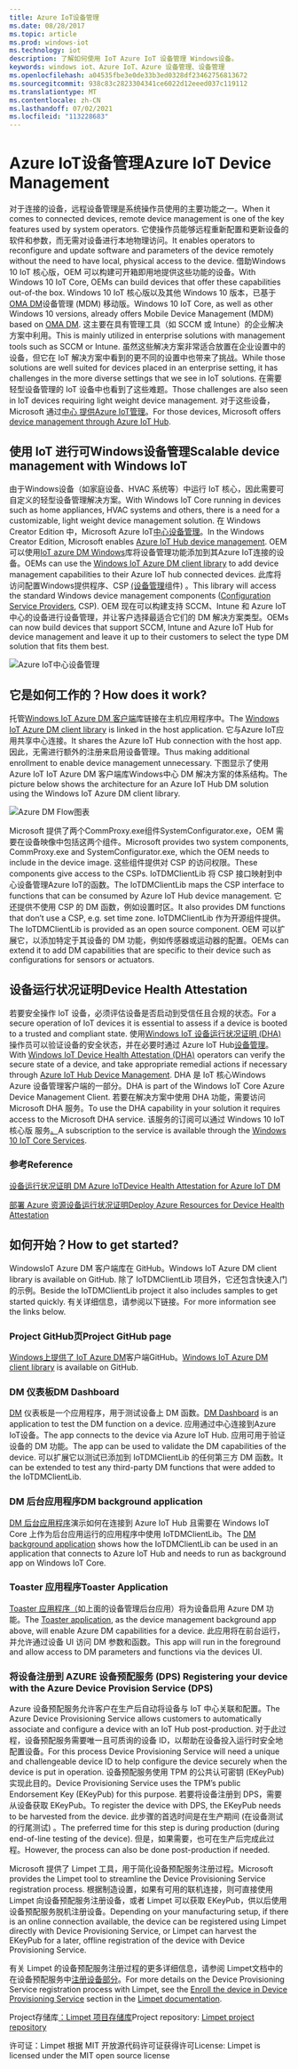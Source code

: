 ```yaml
---
title: Azure IoT设备管理
ms.date: 08/28/2017
ms.topic: article
ms.prod: windows-iot
ms.technology: iot
description: 了解如何使用 IoT Azure IoT 设备管理 Windows设备。
keywords: windows iot、Azure IoT、Azure 设备管理、设备管理
ms.openlocfilehash: a04535fbe3e0de33b3ed0328df23462756813672
ms.sourcegitcommit: 938c83c2823304341ce6022d12eeed037c119112
ms.translationtype: MT
ms.contentlocale: zh-CN
ms.lasthandoff: 07/02/2021
ms.locfileid: "113228683"
---
```

# <a name="azure-iot-device-management"></a><span data-ttu-id="49f2e-104">Azure IoT设备管理</span><span class="sxs-lookup"><span data-stu-id="49f2e-104">Azure IoT Device Management</span></span>   

<span data-ttu-id="49f2e-105">对于连接的设备，远程设备管理是系统操作员使用的主要功能之一。</span><span class="sxs-lookup"><span data-stu-id="49f2e-105">When it comes to connected devices, remote device management is one of the key features used by system operators.</span></span> <span data-ttu-id="49f2e-106">它使操作员能够远程重新配置和更新设备的软件和参数，而无需对设备进行本地物理访问。</span><span class="sxs-lookup"><span data-stu-id="49f2e-106">It enables operators to reconfigure and update software and parameters of the device remotely without the need to have local, physical access to the device.</span></span> <span data-ttu-id="49f2e-107">借助Windows 10 IoT 核心版，OEM 可以构建可开箱即用地提供这些功能的设备。</span><span class="sxs-lookup"><span data-stu-id="49f2e-107">With Windows 10 IoT Core, OEMs can build devices that offer these capabilities out-of-the box.</span></span> <span data-ttu-id="49f2e-108">Windows 10 IoT 核心版以及其他 Windows 10 版本，已基于[OMA DM](https://en.wikipedia.org/wiki/OMA_Device_Management)设备管理 (MDM) 移动版。</span><span class="sxs-lookup"><span data-stu-id="49f2e-108">Windows 10 IoT Core, as well as other Windows 10 versions, already offers Mobile Device Management (MDM) based on [OMA DM](https://en.wikipedia.org/wiki/OMA_Device_Management).</span></span> <span data-ttu-id="49f2e-109">这主要在具有管理工具（如 SCCM 或 Intune）的企业解决方案中利用。</span><span class="sxs-lookup"><span data-stu-id="49f2e-109">This is mainly utilized in enterprise solutions with management tools such as SCCM or Intune.</span></span> <span data-ttu-id="49f2e-110">虽然这些解决方案非常适合放置在企业设置中的设备，但它在 IoT 解决方案中看到的更不同的设置中也带来了挑战。</span><span class="sxs-lookup"><span data-stu-id="49f2e-110">While those solutions are well suited for devices placed in an enterprise setting, it has challenges in the more diverse settings that we see in IoT solutions.</span></span> <span data-ttu-id="49f2e-111">在需要轻型设备管理的 IoT 设备中也看到了这些难题。</span><span class="sxs-lookup"><span data-stu-id="49f2e-111">Those challenges are also seen in IoT devices requiring light weight device management.</span></span> <span data-ttu-id="49f2e-112">对于这些设备，Microsoft 通过[中心 提供Azure IoT管理](https://docs.microsoft.com/azure/iot-hub/iot-hub-device-management-overview)。</span><span class="sxs-lookup"><span data-stu-id="49f2e-112">For those devices, Microsoft offers [device management through Azure IoT Hub](https://docs.microsoft.com/azure/iot-hub/iot-hub-device-management-overview).</span></span>    

## <a name="scalable-device-management-with-windows-iot"></a><span data-ttu-id="49f2e-113">使用 IoT 进行可Windows设备管理</span><span class="sxs-lookup"><span data-stu-id="49f2e-113">Scalable device management with Windows IoT</span></span>  

<span data-ttu-id="49f2e-114">由于Windows设备（如家庭设备、HVAC 系统等）中运行 IoT 核心，因此需要可自定义的轻型设备管理解决方案。</span><span class="sxs-lookup"><span data-stu-id="49f2e-114">With Windows IoT Core running in devices such as home appliances, HVAC systems and others, there is a need for a customizable, light weight device management solution.</span></span> <span data-ttu-id="49f2e-115">在 Windows Creator Edition 中，Microsoft Azure IoT[中心设备管理](https://docs.microsoft.com/azure/iot-hub/iot-hub-device-management-overview)。</span><span class="sxs-lookup"><span data-stu-id="49f2e-115">In the Windows Creator Edition, Microsoft enables [Azure IoT Hub device management](https://docs.microsoft.com/azure/iot-hub/iot-hub-device-management-overview).</span></span> <span data-ttu-id="49f2e-116">OEM 可以使用[IoT azure DM Windows](https://aka.ms/iot-core-azure-dm-client)库将设备管理功能添加到其Azure IoT连接的设备。</span><span class="sxs-lookup"><span data-stu-id="49f2e-116">OEMs can use the [Windows IoT Azure DM client library](https://aka.ms/iot-core-azure-dm-client) to add device management capabilities to their Azure IoT hub connected devices.</span></span> <span data-ttu-id="49f2e-117">此库将访问配置Windows提供程序、CSP [ (设备管理](https://msdn.microsoft.com/windows/hardware/commercialize/customize/mdm/configuration-service-provider-reference)组件) 。</span><span class="sxs-lookup"><span data-stu-id="49f2e-117">This library will access the standard Windows device management components ([Configuration Service Providers](https://msdn.microsoft.com/windows/hardware/commercialize/customize/mdm/configuration-service-provider-reference), CSP).</span></span>  <span data-ttu-id="49f2e-118">OEM 现在可以构建支持 SCCM、Intune 和 Azure IoT 中心的设备进行设备管理，并让客户选择最适合它们的 DM 解决方案类型。</span><span class="sxs-lookup"><span data-stu-id="49f2e-118">OEMs can now build devices that support SCCM, Intune and Azure IoT Hub for device management and leave it up to their customers to select the type DM solution that fits them best.</span></span>   

![Azure IoT中心设备管理](../media/AzureIoTDM/azureDM.png) 

## <a name="how-does-it-work"></a><span data-ttu-id="49f2e-120">它是如何工作的？</span><span class="sxs-lookup"><span data-stu-id="49f2e-120">How does it work?</span></span>    

<span data-ttu-id="49f2e-121">托管[Windows IoT Azure DM 客户端](https://aka.ms/iot-core-azure-dm-client)库链接在主机应用程序中。</span><span class="sxs-lookup"><span data-stu-id="49f2e-121">The [Windows IoT Azure DM client library](https://aka.ms/iot-core-azure-dm-client) is linked in the host application.</span></span> <span data-ttu-id="49f2e-122">它与Azure IoT应用共享中心连接。</span><span class="sxs-lookup"><span data-stu-id="49f2e-122">It shares the Azure IoT Hub connection with the host app.</span></span> <span data-ttu-id="49f2e-123">因此，无需进行额外的注册来启用设备管理。</span><span class="sxs-lookup"><span data-stu-id="49f2e-123">Thus making additional enrollment to enable device management unnecessary.</span></span> <span data-ttu-id="49f2e-124">下图显示了使用 Azure IoT IoT Azure DM 客户端库Windows中心 DM 解决方案的体系结构。</span><span class="sxs-lookup"><span data-stu-id="49f2e-124">The picture below shows the architecture for an Azure IoT Hub DM solution using the Windows IoT Azure DM client library.</span></span>     

![Azure DM Flow图表](../media/AzureIoTDM/AzureDM-Architecture.png)    

<span data-ttu-id="49f2e-126">Microsoft 提供了两个CommProxy.exe组件SystemConfigurator.exe，OEM 需要在设备映像中包括这两个组件。</span><span class="sxs-lookup"><span data-stu-id="49f2e-126">Microsoft provides two system components, CommProxy.exe and SystemConfigurator.exe, which the OEM needs to include in the device image.</span></span> <span data-ttu-id="49f2e-127">这些组件提供对 CSP 的访问权限。</span><span class="sxs-lookup"><span data-stu-id="49f2e-127">These components give access to the CSPs.</span></span> <span data-ttu-id="49f2e-128">IoTDMClientLib 将 CSP 接口映射到中心设备管理Azure IoT的函数。</span><span class="sxs-lookup"><span data-stu-id="49f2e-128">The IoTDMClientLib maps the CSP interface to functions that can be consumed by Azure IoT Hub device management.</span></span> <span data-ttu-id="49f2e-129">它还提供不使用 CSP 的 DM 函数，例如设置时区。</span><span class="sxs-lookup"><span data-stu-id="49f2e-129">It also provides DM functions that don’t use a CSP, e.g. set time zone.</span></span> <span data-ttu-id="49f2e-130">IoTDMClientLib 作为开源组件提供。</span><span class="sxs-lookup"><span data-stu-id="49f2e-130">The IoTDMClientLib is provided as an open source component.</span></span> <span data-ttu-id="49f2e-131">OEM 可以扩展它，以添加特定于其设备的 DM 功能，例如传感器或运动器的配置。</span><span class="sxs-lookup"><span data-stu-id="49f2e-131">OEMs can extend it to add DM capabilities that are specific to their device such as configurations for sensors or actuators.</span></span>  

## <a name="device-health-attestation"></a><span data-ttu-id="49f2e-132">设备运行状况证明</span><span class="sxs-lookup"><span data-stu-id="49f2e-132">Device Health Attestation</span></span>    
<span data-ttu-id="49f2e-133">若要安全操作 IoT 设备，必须评估设备是否启动到受信任且合规的状态。</span><span class="sxs-lookup"><span data-stu-id="49f2e-133">For a secure operation of IoT devices it is essential to assess if a device is booted to a trusted and compliant state.</span></span> <span data-ttu-id="49f2e-134">使用[Windows IoT 设备运行状况证明 (DHA) ](https://github.com/ms-iot/iot-core-azure-dm-client/blob/master/docs/device-health-attestation.md)操作员可以验证设备的安全状态，并在必要时通过 Azure IoT Hub[设备管理](https://github.com/ms-iot/iot-core-azure-dm-client/blob/master/README.md)。</span><span class="sxs-lookup"><span data-stu-id="49f2e-134">With [Windows IoT Device Health Attestation (DHA)](https://github.com/ms-iot/iot-core-azure-dm-client/blob/master/docs/device-health-attestation.md) operators can verify the secure state of a device, and take appropriate remedial actions if necessary through [Azure IoT Hub Device Management](https://github.com/ms-iot/iot-core-azure-dm-client/blob/master/README.md).</span></span> <span data-ttu-id="49f2e-135">DHA 是 IoT 核心Windows Azure 设备管理客户端的一部分。</span><span class="sxs-lookup"><span data-stu-id="49f2e-135">DHA is part of the Windows IoT Core Azure Device Management Client.</span></span> <span data-ttu-id="49f2e-136">若要在解决方案中使用 DHA 功能，需要访问 Microsoft DHA 服务。</span><span class="sxs-lookup"><span data-stu-id="49f2e-136">To use the DHA capability in your solution it requires access to the Microsoft DHA service.</span></span> <span data-ttu-id="49f2e-137">该服务的订阅可以通过 Windows 10 IoT 核心版 服务[。](https://docs.microsoft.com/windows-hardware/manufacture/iot/iotcoreservicesoverview)</span><span class="sxs-lookup"><span data-stu-id="49f2e-137">A subscription to the service is available through the [Windows 10 IoT Core Services](https://docs.microsoft.com/windows-hardware/manufacture/iot/iotcoreservicesoverview).</span></span> 

### <a name="reference"></a><span data-ttu-id="49f2e-138">参考</span><span class="sxs-lookup"><span data-stu-id="49f2e-138">Reference</span></span>   
[<span data-ttu-id="49f2e-139">设备运行状况证明 DM Azure IoT</span><span class="sxs-lookup"><span data-stu-id="49f2e-139">Device Health Attestation for Azure IoT DM</span></span>](https://github.com/ms-iot/iot-core-azure-dm-client/blob/master/docs/device-health-attestation.md)  

[<span data-ttu-id="49f2e-140">部署 Azure 资源设备运行状况证明</span><span class="sxs-lookup"><span data-stu-id="49f2e-140">Deploy Azure Resources for Device Health Attestation</span></span>](https://github.com/ms-iot/iot-core-azure-dm-client/blob/master/docs/dha-deploy.md#deploy-azure-resources-for-device-health-attestation)  


## <a name="how-to-get-started"></a><span data-ttu-id="49f2e-141">如何开始？</span><span class="sxs-lookup"><span data-stu-id="49f2e-141">How to get started?</span></span>  

<span data-ttu-id="49f2e-142">WindowsIoT Azure DM 客户端库在 GitHub。</span><span class="sxs-lookup"><span data-stu-id="49f2e-142">Windows IoT Azure DM client library is available on GitHub.</span></span> <span data-ttu-id="49f2e-143">除了 IoTDMClientLib 项目外，它还包含快速入门的示例。</span><span class="sxs-lookup"><span data-stu-id="49f2e-143">Beside the IoTDMClientLib project it also includes samples to get started quickly.</span></span> <span data-ttu-id="49f2e-144">有关详细信息，请参阅以下链接。</span><span class="sxs-lookup"><span data-stu-id="49f2e-144">For more information see the links below.</span></span>    

### <a name="project-github-page"></a><span data-ttu-id="49f2e-145">Project GitHub页</span><span class="sxs-lookup"><span data-stu-id="49f2e-145">Project GitHub page</span></span> 

<span data-ttu-id="49f2e-146">[Windows上提供了 IoT Azure DM](https://aka.ms/iot-core-azure-dm-client)客户端GitHub。</span><span class="sxs-lookup"><span data-stu-id="49f2e-146">[Windows IoT Azure DM client library](https://aka.ms/iot-core-azure-dm-client) is available on GitHub.</span></span>  

### <a name="dm-dashboard"></a><span data-ttu-id="49f2e-147">DM 仪表板</span><span class="sxs-lookup"><span data-stu-id="49f2e-147">DM Dashboard</span></span>    

<span data-ttu-id="49f2e-148">[DM](https://aka.ms/iot-core-azure-dm-client-dashboard) 仪表板是一个应用程序，用于测试设备上 DM 函数。</span><span class="sxs-lookup"><span data-stu-id="49f2e-148">[DM Dashboard](https://aka.ms/iot-core-azure-dm-client-dashboard) is an application to test the DM function on a device.</span></span> <span data-ttu-id="49f2e-149">应用通过中心连接到Azure IoT设备。</span><span class="sxs-lookup"><span data-stu-id="49f2e-149">The app connects to the device via Azure IoT Hub.</span></span> <span data-ttu-id="49f2e-150">应用可用于验证设备的 DM 功能。</span><span class="sxs-lookup"><span data-stu-id="49f2e-150">The app can be used to validate the DM capabilities of the device.</span></span> <span data-ttu-id="49f2e-151">可以扩展它以测试已添加到 IoTDMClientLib 的任何第三方 DM 函数。</span><span class="sxs-lookup"><span data-stu-id="49f2e-151">It can be extended to test any third-party DM functions that were added to the IoTDMClientLib.</span></span>    

### <a name="dm-background-application"></a><span data-ttu-id="49f2e-152">DM 后台应用程序</span><span class="sxs-lookup"><span data-stu-id="49f2e-152">DM background application</span></span>   

<span data-ttu-id="49f2e-153">[DM 后台应用程序](https://aka.ms/iot-core-azure-dm-client-backgroundapp)演示如何在连接到 Azure IoT Hub 且需要在 Windows IoT Core 上作为后台应用运行的应用程序中使用 IoTDMClientLib。</span><span class="sxs-lookup"><span data-stu-id="49f2e-153">The [DM background application](https://aka.ms/iot-core-azure-dm-client-backgroundapp) shows how the IoTDMClientLib can be used in an application that connects to Azure IoT Hub and needs to run as background app on Windows IoT Core.</span></span>    

### <a name="toaster-application"></a><span data-ttu-id="49f2e-154">Toaster 应用程序</span><span class="sxs-lookup"><span data-stu-id="49f2e-154">Toaster Application</span></span> 

<span data-ttu-id="49f2e-155">[Toaster 应用程序（](https://aka.ms/iot-core-azure-dm-client-toasterapp)如上面的设备管理后台应用）将为设备启用 Azure DM 功能。</span><span class="sxs-lookup"><span data-stu-id="49f2e-155">The [Toaster application](https://aka.ms/iot-core-azure-dm-client-toasterapp), as the device management background app above, will enable Azure DM capabilities for a device.</span></span> <span data-ttu-id="49f2e-156">此应用将在前台运行，并允许通过设备 UI 访问 DM 参数和函数。</span><span class="sxs-lookup"><span data-stu-id="49f2e-156">This app will run in the foreground and allow access to DM parameters and functions via the devices UI.</span></span>   

### <a name="registering-your-device-with-the-azure-device-provision-service-dps"></a><span data-ttu-id="49f2e-157">将设备注册到 AZURE 设备预配服务 (DPS) </span><span class="sxs-lookup"><span data-stu-id="49f2e-157">Registering your device with the Azure Device Provision Service (DPS)</span></span>   

<span data-ttu-id="49f2e-158">Azure 设备预配服务允许客户在生产后自动将设备与 IoT 中心关联和配置。</span><span class="sxs-lookup"><span data-stu-id="49f2e-158">The Azure Device Provisioning Service allows customers to automatically associate and configure a device with an IoT Hub post-production.</span></span> <span data-ttu-id="49f2e-159">对于此过程，设备预配服务需要唯一且可质询的设备 ID，以帮助在设备投入运行时安全地配置设备。</span><span class="sxs-lookup"><span data-stu-id="49f2e-159">For this process Device Provisioning Service will need a unique and challengeable device ID to help configure the device securely when the device is put in operation.</span></span> <span data-ttu-id="49f2e-160">设备预配服务使用 TPM 的公共认可密钥 (EKeyPub) 实现此目的。</span><span class="sxs-lookup"><span data-stu-id="49f2e-160">Device Provisioning Service uses the TPM’s public Endorsement Key (EKeyPub) for this purpose.</span></span> <span data-ttu-id="49f2e-161">若要将设备注册到 DPS，需要从设备获取 EKeyPub。</span><span class="sxs-lookup"><span data-stu-id="49f2e-161">To register the device with DPS, the EKeyPub needs to be harvested from the device.</span></span> <span data-ttu-id="49f2e-162">此步骤的首选时间是在生产期间 (在设备测试的行尾测试) 。</span><span class="sxs-lookup"><span data-stu-id="49f2e-162">The preferred time for this step is during production (during end-of-line testing of the device).</span></span> <span data-ttu-id="49f2e-163">但是，如果需要，也可在生产后完成此过程。</span><span class="sxs-lookup"><span data-stu-id="49f2e-163">However, the process can also be done post-production if needed.</span></span>   

<span data-ttu-id="49f2e-164">Microsoft 提供了 Limpet 工具，用于简化设备预配服务注册过程。</span><span class="sxs-lookup"><span data-stu-id="49f2e-164">Microsoft provides the Limpet tool to streamline the Device Provisioning Service registration process.</span></span> <span data-ttu-id="49f2e-165">根据制造设置，如果有可用的联机连接，则可直接使用 Limpet 向设备预配服务注册设备，或者 Limpet 可以获取 EKeyPub，供以后使用设备预配服务脱机注册设备。</span><span class="sxs-lookup"><span data-stu-id="49f2e-165">Depending on your manufacturing setup, if there is an online connection available, the device can be registered using Limpet directly with Device Provisioning Service, or Limpet can harvest the EKeyPub for a later, offline registration of the device with Device Provisioning Service.</span></span>  

<span data-ttu-id="49f2e-166">有关 Limpet 的设备预配服务注册过程的更多详细信息，请参阅 Limpet[](https://github.com/ms-iot/azure-dm-client/blob/master/docs/limpet.md#setup-azure-cloud-resources)文档中的在设备预配服务中[注册设备部分](https://github.com/ms-iot/azure-dm-client/blob/master/docs/limpet.md)。</span><span class="sxs-lookup"><span data-stu-id="49f2e-166">For more details on the Device Provisioning Service registration process with Limpet, see the [Enroll the device in Device Provisioning Service](https://github.com/ms-iot/azure-dm-client/blob/master/docs/limpet.md#setup-azure-cloud-resources)  section in the [Limpet documentation](https://github.com/ms-iot/azure-dm-client/blob/master/docs/limpet.md).</span></span>    

<span data-ttu-id="49f2e-167">Project存储库[：Limpet 项目存储库](https://github.com/ms-iot/azure-dm-client/)</span><span class="sxs-lookup"><span data-stu-id="49f2e-167">Project repository: [Limpet project repository](https://github.com/ms-iot/azure-dm-client/)</span></span>     


<span data-ttu-id="49f2e-168">许可证：Limpet 根据 MIT 开放源代码许可证获得许可</span><span class="sxs-lookup"><span data-stu-id="49f2e-168">License: Limpet is licensed under the MIT open source license</span></span>   

